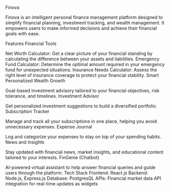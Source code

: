 Finova



Finova is an intelligent personal finance management platform designed to simplify financial planning, investment tracking, and wealth management. It empowers users to make informed decisions and achieve their financial goals with ease.

Features
Financial Tools

Net Worth Calculator: Get a clear picture of your financial standing by calculating the difference between your assets and liabilities.
Emergency Fund Calculator: Determine the optimal amount required in your emergency fund for unexpected situations.
Insurance Needs Calculator: Assess the right level of insurance coverage to protect your financial stability.
Smart Personalized Wealth Growth

Goal-based investment advisory tailored to your financial objectives, risk tolerance, and timelines.
Investment Advisor

Get personalized investment suggestions to build a diversified portfolio.
Subscription Tracker

Manage and track all your subscriptions in one place, helping you avoid unnecessary expenses.
Expense Journal

Log and categorize your expenses to stay on top of your spending habits.
News and Insights

Stay updated with financial news, market insights, and educational content tailored to your interests.
FinGenie (Chatbot)

AI-powered virtual assistant to help answer financial queries and guide users through the platform.
Tech Stack
Frontend: React.js
Backend: Node.js, Express.js
Database: PostgresQL
APIs: Financial market data API integration for real-time updates as widgets
